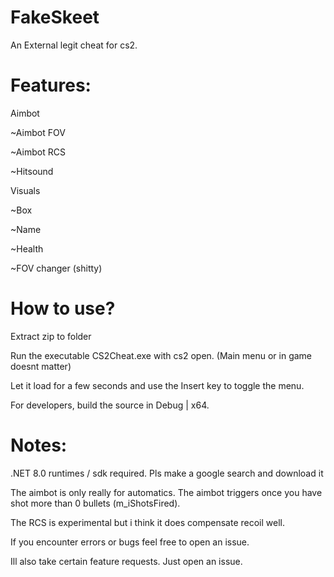 # FakeSkeet
An External legit cheat for cs2. 

# Features:

Aimbot

   ~Aimbot FOV
   
   ~Aimbot RCS
   
   ~Hitsound
   
Visuals

   ~Box
   
   ~Name
   
   ~Health
   
   ~FOV changer (shitty)

# How to use?

Extract zip to folder

Run the executable CS2Cheat.exe with cs2 open. (Main menu or in game doesnt matter)

Let it load for a few seconds and use the Insert key to toggle the menu. 

For developers, build the source in Debug | x64.

# Notes:

.NET 8.0 runtimes / sdk required. Pls make a google search and download it

The aimbot is only really for automatics. The aimbot triggers once you have shot more than 0 bullets (m_iShotsFired).

The RCS is experimental but i think it does compensate recoil well. 

If you encounter errors or bugs feel free to open an issue. 

Ill also take certain feature requests. Just open an issue.
